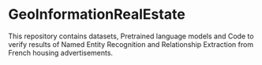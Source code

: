 # GeoInformationRealEstate
This repository contains datasets, Pretrained language models and Code to verify results of Named Entity Recognition and Relationship Extraction from French housing advertisements.
